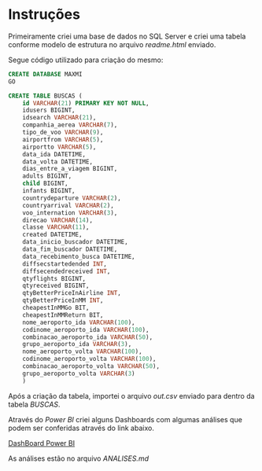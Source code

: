 # Instruções


Primeiramente criei uma base de dados no SQL Server e criei uma tabela conforme modelo de estrutura no arquivo *readme.html* enviado.

Segue código utilizado para criação do mesmo:


```SQL
CREATE DATABASE MAXMI
GO

CREATE TABLE BUSCAS (
	id VARCHAR(21) PRIMARY KEY NOT NULL,
	idusers BIGINT,
	idsearch VARCHAR(21),
	companhia_aerea VARCHAR(7),
	tipo_de_voo VARCHAR(9),
	airportfrom VARCHAR(5),
	airportto VARCHAR(5),
	data_ida DATETIME,
	data_volta DATETIME,
	dias_entre_a_viagem BIGINT,
	adults BIGINT,
	child BIGINT,
	infants BIGINT,
	countrydeparture VARCHAR(2),
	countryarrival VARCHAR(2),
	voo_internation VARCHAR(3),
	direcao VARCHAR(14),
	classe VARCHAR(11),
	created DATETIME,
	data_inicio_buscador DATETIME,
	data_fim_buscador DATETIME,
	data_recebimento_busca DATETIME,
	diffsecstartedended INT,
	diffsecendedreceived INT,
	qtyflights BIGINT,
	qtyreceived BIGINT,
	qtyBetterPriceInAirline INT,
	qtyBetterPriceInMM INT,
	cheapestInMMGo BIT,
	cheapestInMMReturn BIT,
	nome_aeroporto_ida VARCHAR(100),
	codinome_aeroporto_ida VARCHAR(100),
	combinacao_aeroporto_ida VARCHAR(50),
	grupo_aeroporto_ida VARCHAR(3),
	nome_aeroporto_volta VARCHAR(100),
	codinome_aeroporto_volta VARCHAR(100),
	combinacao_aeroporto_volta VARCHAR(50),
	grupo_aeroporto_volta VARCHAR(3)
	)
```

Após a criação da tabela, importei o arquivo *out.csv* enviado para dentro da tabela *BUSCAS*.


Através do *Power BI* criei alguns Dashboards com algumas análises que podem ser conferidas através do link abaixo.


[DashBoard Power BI](http://bit.ly/MaxMi-Analise)


As análises estão no arquivo *ANALISES.md*
